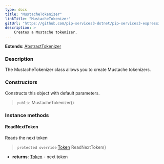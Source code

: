 ```yaml
---
type: docs
title: "MustacheTokenizer"
linkTitle: "MustacheTokenizer"
gitUrl: "https://github.com/pip-services3-dotnet/pip-services3-expressions-dotnet"
description: > 
    Creates a Mustache tokenizer.
---
```


**Extends**: [AbstractTokenizer](../../tokenizers/abstract_tokenizer)

### Description

The MustacheTokenizer class allows you to create Mustache tokenizers.

### Constructors
Constructs this object with default parameters.  

> `public` MustacheTokenizer()

### Instance methods

#### ReadNextToken
Reads the next token

> `protected override` [Token](../../tokenizers/token) ReadNextToken()

- **returns**: [Token](../../tokenizers/token) - next token
